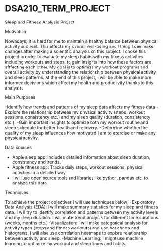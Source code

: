 # DSA210_TERM_PROJECT

Sleep and Fitness Analysis Project

Motivation

Nowadays, it is hard for me to maintain a healthy balance between physical activity and rest. This affects my overall well-being and I thing I can make changes after making a scientific analysis on this subject.
I chose this project in order to evaluate my sleep habits with my fitness activities including workouts and steps, 
to gain insights into how these factors are afffecting each other. My goal is to optimize my workout programs and overall activity by understanding the relationship between physical activity and sleep patterns. At the end of this project, i will be able to make
more informed decisions which affect my health and productivity thanks to this analysis.

Main Purposes

-Identify how trends and patterns of my sleep data affects my fitness data
-Explore the relationship between my physical activity (steps, workout sessions, consistency etc.) and my sleep quality (duration, consistencty etc.).
-Gain important insights to optimize both my workout routine and sleep schedule for better health and recovery.
-Determine whether the quality of my sleep influences how motivated I am to exercise or make any physical activity.

Data sources

- Apple sleep app: Includes detailed information about sleep duration, consistency and trends.
- Apple fitness app: Tracks daily steps, workout sessions, physical activities in a detailed way.
- I will use open source tools and libraries like python, pandas etc. to analyze this data.

Techniques

To achieve the project objectives i will use techniques below;
-Exploratory Data Analysis (EDA): I will make summary statistics for my sleep and fitness data. I will try to identify correlation and patterns between my activity levels and my sleep duration. I will make trend analysis for different time durations (weeks, months etc.)
-Visualization: I will make categorical analysis for activity types (steps and fitness workouts) and use bar charts and histograms. I will also use correlation heatmaps to explore relationship between activity and sleep.
-Machine Learning: I might use machine learning to optimize my workout and sleep times and habits. 



